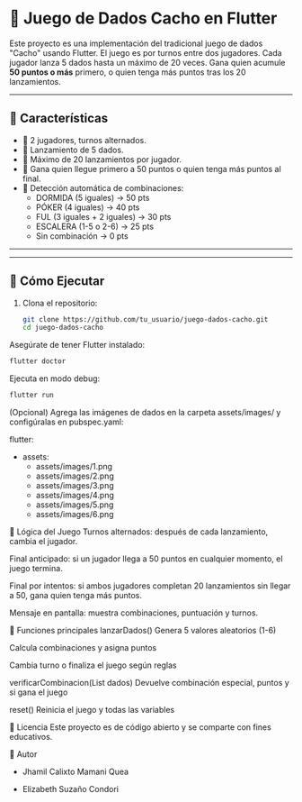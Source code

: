 # 🎲 Juego de Dados Cacho en Flutter

Este proyecto es una implementación del tradicional juego de dados "Cacho" usando Flutter. El juego es por turnos entre dos jugadores. Cada jugador lanza 5 dados hasta un máximo de 20 veces. Gana quien acumule **50 puntos o más** primero, o quien tenga más puntos tras los 20 lanzamientos.

---

## 📱 Características

- 🎯 2 jugadores, turnos alternados.
- 🎲 Lanzamiento de 5 dados.
- 🏁 Máximo de 20 lanzamientos por jugador.
- 🥇 Gana quien llegue primero a 50 puntos o quien tenga más puntos al final.
- 🧠 Detección automática de combinaciones:
  - DORMIDA (5 iguales) → 50 pts
  - PÓKER (4 iguales) → 40 pts
  - FUL (3 iguales + 2 iguales) → 30 pts
  - ESCALERA (1-5 o 2-6) → 25 pts
  - Sin combinación → 0 pts

---

---

## 🚀 Cómo Ejecutar

1. Clona el repositorio:

   ```bash
   git clone https://github.com/tu_usuario/juego-dados-cacho.git
   cd juego-dados-cacho
   ```
Asegúrate de tener Flutter instalado:
```bash
flutter doctor
```
Ejecuta en modo debug:
```bash
flutter run
```

(Opcional) Agrega las imágenes de dados en la carpeta assets/images/ y configúralas en pubspec.yaml:


flutter:
  - assets:
    - assets/images/1.png
    - assets/images/2.png
    - assets/images/3.png
    - assets/images/4.png
    - assets/images/5.png
    - assets/images/6.png

🧠 Lógica del Juego
Turnos alternados: después de cada lanzamiento, cambia el jugador.

Final anticipado: si un jugador llega a 50 puntos en cualquier momento, el juego termina.

Final por intentos: si ambos jugadores completan 20 lanzamientos sin llegar a 50, gana quien tenga más puntos.

Mensaje en pantalla: muestra combinaciones, puntuación y turnos.

🔧 Funciones principales
lanzarDados()
Genera 5 valores aleatorios (1-6)

Calcula combinaciones y asigna puntos

Cambia turno o finaliza el juego según reglas

verificarCombinacion(List<int> dados)
Devuelve combinación especial, puntos y si gana el juego

reset()
Reinicia el juego y todas las variables

📜 Licencia
Este proyecto es de código abierto y se comparte con fines educativos.

👤 Autor

- Jhamil Calixto Mamani Quea

- Elizabeth Suzaño Condori